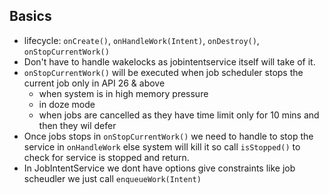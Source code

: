 Basics
------

* lifecycle: `onCreate()`, `onHandleWork(Intent)`, `onDestroy()`, `onStopCurrentWork()`
* Don't have to handle wakelocks as jobintentservice itself will take of it. 
* `onStopCurrentWork()` will be executed when job scheduler stops the current job only in API 26 & above
  * when system is in high memory pressure
  * in doze mode
  * when jobs are cancelled as they have time limit only for 10 mins and then they wil defer
* Once jobs stops in `onStopCurrentWork()` we need to handle to stop the service in `onHandleWork` else system will kill it so call
  `isStopped()` to check for service is stopped and return. 
* In JobIntentService we dont have options give constraints like job scheudler we just call `enqueueWork(Intent)`
